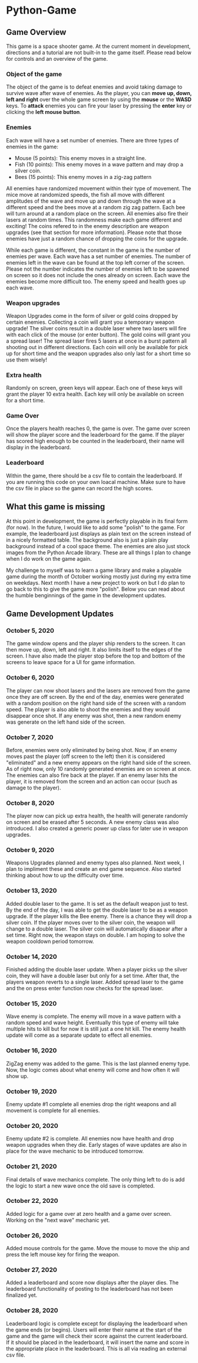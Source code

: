 # Python-Game

## Game Overview
This game is a space shooter game. At the current moment in development, directions and a tutorial are not built-in to the game itself. Please read below for controls and an overview of the game.

### Object of the game
The object of the game is to defeat enemies and avoid taking damage to survive wave after wave of enemies. As the player, you can **move up, down, left and right** over the whole game screen by using the **mouse** or the **WASD** keys. To **attack** enemies you can fire your laser by pressing the **enter** key or clicking the **left mouse button**.

### Enemies
Each wave will have a set number of enemies. There are three types of enemies in the game:

- Mouse (5 points): This enemy moves in a straight line.
- Fish (10 points): This enemy moves in a wave pattern and may drop a silver coin.
- Bees (15 points): This enemy moves in a zig-zag pattern

All enemies have randomized movement within their type of movement. The mice move at randomized speeds, the fish all move with different amplitudes of the wave and move up and down through the wave at a different speed and the bees move at a random zig zag pattern. Each bee will turn around at a random place on the screen. All enemies also fire their lasers at random times. This randomness make each game different and exciting! The coins refered to in the enemy description are weapon upgrades (see that section for more information). Please note that those enemies have just a random chance of dropping the coins for the upgrade.

While each game is different, the constant in the game is the number of enemies per wave. Each wave has a set number of enemies. The number of enemies left in the wave can be found at the top left corner of the screen. Please not the number indicates the number of enemies left to be spawned on screen so it does not include the ones already on screen. Each wave the enemies become more difficult too. The enemy speed and health goes up each wave.

### Weapon upgrades
Weapon Upgrades come in the form of silver or gold coins dropped by certain enemies. Collecting a coin will grant you a temporary weapon upgrade! The silver coins result in a double laser where two lasers will fire with each click of the mouse (or enter button). The gold coins will grant you a spread laser! The spread laser fires 5 lasers at once in a burst pattern all shooting out in different directions. Each coin will only be available for pick up for short time and the weapon upgrades also only last for a short time so use them wisely!

### Extra health
Randomly on screen, green keys will appear. Each one of these keys will grant the player 10 extra health. Each key will only be available on screen for a short time.

### Game Over
Once the players health reaches 0, the game is over. The game over screen will show the player score and the leaderboard for the game. If the player has scored high enough to be counted in the leaderboard, their name will display in the leaderboard.

### Leaderboard
Within the game, there should be a csv file to contain the leaderboard. If you are running this code on your own loacal machine. Make sure to have the csv file in place so the game can record the high scores.

## What this game is missing
At this point in development, the game is perfectly playable in its final form (for now). In the future, I would like to add some "polish" to the game. For example, the leaderboard just displays as plain text on the screen instead of in a nicely formatted table. The background also is just a plain play background instead of a cool space theme. The enemies are also just stock images from the Python Arcade library. These are all things I plan to change when I do work on the game again.

My challenge to myself was to learn a game library and make a playable game during the month of October working mostly just during my extra time on weekdays. Next month I have a new project to work on but I do plan to go back to this to give the game more "polish". Below you can read about the humble benginnings of the game in the development updates.

## Game Development Updates

### October 5, 2020
The game window opens and the player ship renders to the screen. It can then move up, down, left and right. It also limits itself to the edges of the screen. I have also made the player stop before the top and bottom of the screens to leave space for a UI for game information.

### October 6, 2020
The player can now shoot lasers and the lasers are removed from the game once they are off screen. By the end of the day, enemies were generated with a random position on the right hand side of the screen with a random speed. The player is also able to shoot the enemies and they would disappear once shot. If any enemy was shot, then a new random enemy was generate on the left hand side of the screen.

### October 7, 2020
Before, enemies were only eliminated by being shot. Now, if an enemy moves past the player (off screen to the left) then it is considered "eliminated" and a new enemy appears on the right hand side of the screen. As of right now, only 10 randomly generated enemies are on screen at once. The enemies can also fire back at the player. If an enemy laser hits the player, it is removed from the screen and an action can occur (such as damage to the player). 

### October 8, 2020
The player now can pick up extra health, the health will generate randomly on screen and be erased after 5 seconds. A new enemy class was also introduced. I also created a generic power up class for later use in weapon upgrades.

### October 9, 2020
Weapons Upgrades planned and enemy types also planned. Next week, I plan to impliment these and create an end game sequence. Also started thinking about how to up the difficulty over time.

### October 13, 2020
Added double laser to the game. It is set as the default weapon just to test.
By the end of the day, I was able to get the double laser to be as a weapon upgrade. If the player kills the Bee enemy. There is a chance they will drop a silver coin. If the player moves over to the silver coin, the weapon will change to a double laser. The  silver coin will automatically disapear after a set time. Right now, the weapon stays on double. I am hoping to solve the weapon cooldown period tomorrow.

### October 14, 2020
Finished adding the double laser update. When a player picks up the silver coin, they will have a double laser but only for a set time. After that, the players weapon reverts to a single laser. Added spread laser to the game and the on press enter function now checks for the spread laser.

### October 15, 2020
Wave enemy is complete. The enemy will move in a wave pattern with a random speed and wave height. Eventually this type of enemy will take multiple hits to kill but for now it is still just a one hit kill. The enemy health update will come as a separate update to effect all enemies.

### October 16, 2020
ZigZag enemy was added to the game. This is the last planned enemy type. Now, the logic comes about what enemy will come and how often it will show up.

### October 19, 2020
Enemy update #1 complete all enemies drop the right weapons and all movement is complete for all enemies.

### October 20, 2020
Enemy update #2 is complete. All enemies now have health and drop weapon upgrades when they die. Early stages of wave updates are also in place for the wave mechanic to be introduced tomorrow.

### October 21, 2020
Final details of wave mechanics complete. The only thing left to do is add the logic to start a new wave once the old save is completed.

### October 22, 2020
Added logic for a game over at zero health and a game over screen. Working on the "next wave" mechanic yet.

### October 26, 2020
Added mouse controls for the game. Move the mouse to move the ship and press the left mouse key for firing the weapon.

### October 27, 2020
Added a leaderboard and score now displays after the player dies. The leaderboard functionality of posting to the leaderboard has not been finalized yet.

### October 28, 2020
Leaderboard logic is complete except for displaying the leaderboard when the game ends (or begins). Users will enter their name at the start of the game and the game will check their score against the current leaderboard. If it should be placed in the leaderboard, it will insert the name and score in the appropriate place in the leaderboard. This is all via reading an external csv file.
